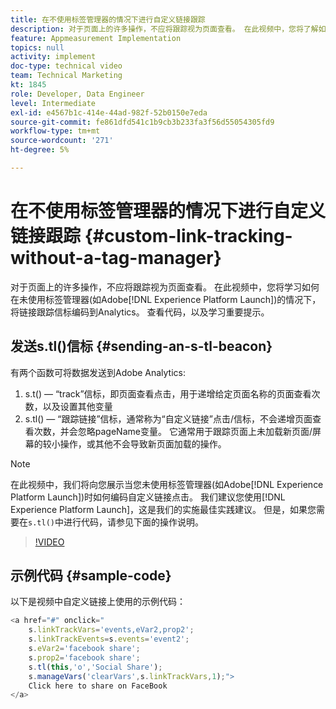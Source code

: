 ```yaml
---
title: 在不使用标签管理器的情况下进行自定义链接跟踪
description: 对于页面上的许多操作，不应将跟踪视为页面查看。 在此视频中，您将了解如何在未使用标签管理器(如Experience Platform Launch)的情况下，将链接跟踪信标编码到Analytics。 查看代码，以及学习重要提示。
feature: Appmeasurement Implementation
topics: null
activity: implement
doc-type: technical video
team: Technical Marketing
kt: 1845
role: Developer, Data Engineer
level: Intermediate
exl-id: e4567b1c-414e-44ad-982f-52b0150e7eda
source-git-commit: fe861dfd541c1b9cb3b233fa3f56d55054305fd9
workflow-type: tm+mt
source-wordcount: '271'
ht-degree: 5%

---
```


# 在不使用标签管理器的情况下进行自定义链接跟踪 {#custom-link-tracking-without-a-tag-manager}

对于页面上的许多操作，不应将跟踪视为页面查看。 在此视频中，您将学习如何在未使用标签管理器(如Adobe[!DNL Experience Platform Launch])的情况下，将链接跟踪信标编码到Analytics。 查看代码，以及学习重要提示。

## 发送s.tl()信标 {#sending-an-s-tl-beacon}

有两个函数可将数据发送到Adobe Analytics:

1. s.t() — “track”信标，即页面查看点击，用于递增给定页面名称的页面查看次数，以及设置其他变量
1. s.tl() — “跟踪链接”信标，通常称为“自定义链接”点击/信标，不会递增页面查看次数，并会忽略pageName变量。 它通常用于跟踪页面上未加载新页面/屏幕的较小操作，或其他不会导致新页面加载的操作。

>[!NOTE]
>
>在此视频中，我们将向您展示当您未使用标签管理器(如Adobe[!DNL Experience Platform Launch])时如何编码自定义链接点击。 我们建议您使用[!DNL Experience Platform Launch]，这是我们的实施最佳实践建议。 但是，如果您需要在`s.tl()`中进行代码，请参见下面的操作说明。

>[!VIDEO](https://video.tv.adobe.com/v/25832/?quality=12)

## 示例代码 {#sample-code}

以下是视频中自定义链接上使用的示例代码：

```JavaScript
<a href="#" onclick="
    s.linkTrackVars='events,eVar2,prop2';
    s.linkTrackEvents=s.events='event2';
    s.eVar2='facebook share';
    s.prop2='facebook share';
    s.tl(this,'o','Social Share');
    s.manageVars('clearVars',s.linkTrackVars,1);">
    Click here to share on FaceBook
</a>
```
